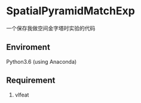 # SpatialPyramidMatchExp
一个保存我做空间金字塔时实验的代码

## Enviroment
 Python3.6 (using Anaconda)

## Requirement
1. vlfeat